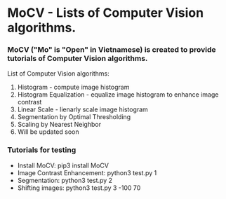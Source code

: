 # MoCV - Lists of Computer Vision algorithms.

### MoCV ("Mo" is "Open" in Vietnamese) is created to provide tutorials of Computer Vision algorithms.

List of Computer Vision algorithms:
1. Histogram - compute image histogram
2. Histogram Equalization - equalize image histogram to enhance image contrast
3. Linear Scale - lienarly scale image histogram
4. Segmentation by Optimal Thresholding
6. Scaling by Nearest Neighbor
7. Will be updated soon


### Tutorials for testing
- Install MoCV: pip3 install MoCV
- Image Contrast Enhancement: python3 test.py 1
- Segmentation: python3 test.py 2
- Shifting images: python3 test.py 3 -100 70 

